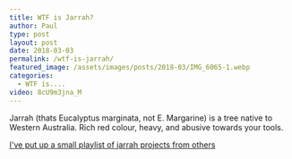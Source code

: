 ```yaml
---
title: WTF is Jarrah?
author: Paul
type: post
layout: post
date: 2018-03-03
permalink: /wtf-is-jarrah/
featured_image: /assets/images/posts/2018-03/IMG_6065-1.webp
categories:
  - WTF is....
video: 8cU9m3jna_M
---
```


Jarrah (thats Eucalyptus marginata, not E. Margarine) is a tree native to Western Australia. Rich red colour, heavy, and abusive towards your tools.

[I've put up a small playlist of jarrah projects from others](https://www.youtube.com/playlist?list=PLIAY4op1Uapg1h3im2Xw53YfmEoGP6dca&disable_polymer=true)